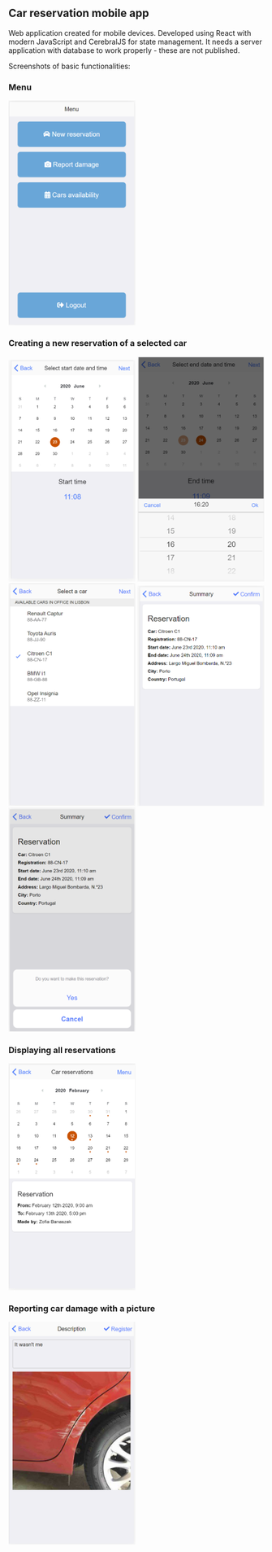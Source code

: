 ## Car reservation mobile app
Web application created for mobile devices. Developed using React with modern JavaScript and CerebralJS for state management.
It needs a server application with database to work properly - these are not published.

Screenshots of basic functionalities:
### Menu
<img src="https://github.com/zofiabanach/car-reservation-mobile-app/raw/master/screenshots/1.PNG" width="250">

### Creating a new reservation of a selected car

<img src="https://github.com/zofiabanach/car-reservation-mobile-app/raw/master/screenshots/2.PNG" width="250"> <img src="https://github.com/zofiabanach/car-reservation-mobile-app/raw/master/screenshots/3.PNG" width="250"> <img src="https://github.com/zofiabanach/car-reservation-mobile-app/raw/master/screenshots/4.PNG" width="250"> <img src="https://github.com/zofiabanach/car-reservation-mobile-app/raw/master/screenshots/5.PNG" width="250"> <img src="https://github.com/zofiabanach/car-reservation-mobile-app/raw/master/screenshots/6.PNG" width="250">
  
### Displaying all reservations
<img src="https://github.com/zofiabanach/car-reservation-mobile-app/raw/master/screenshots/7.PNG" width="250">

### Reporting car damage with a picture
<img src="https://github.com/zofiabanach/car-reservation-mobile-app/raw/master/screenshots/8.PNG" width="250">
